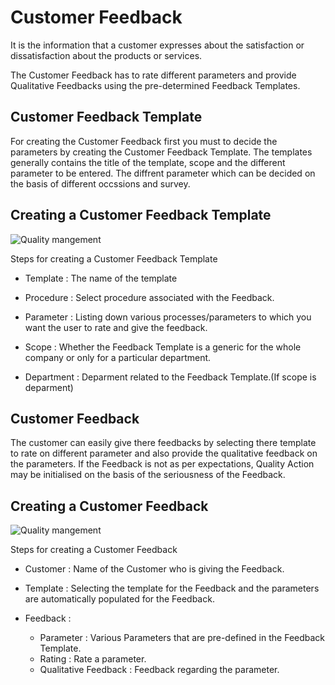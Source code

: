 <!-- add-breadcrumbs -->
# Customer Feedback

 It is the information that a customer expresses about the satisfaction or dissatisfaction about the products or services.

 The Customer Feedback has to rate different parameters and provide Qualitative Feedbacks using the pre-determined Feedback Templates.

## Customer Feedback Template
 
 For creating the Customer Feedback first you must to decide the parameters by creating the Customer Feedback Template. The templates generally contains the title of the template, scope and the different parameter to be entered. The diffrent parameter which can be decided on the basis of different occssions and survey.

## Creating a Customer Feedback Template

 <img class="screenshot" alt="Quality mangement" src="{{docs_base_url}}/assets/img/quality-management/feedback_template.gif">

 Steps for creating a Customer Feedback Template

 * Template : The name of the template 

 * Procedure : Select procedure associated with the Feedback.

 * Parameter : Listing down various processes/parameters to which you want the user to rate and give the feedback.

 * Scope : Whether the Feedback Template is a generic for the whole company or only for a particular department.

 * Department : Deparment related to the Feedback Template.(If scope is deparment)

## Customer Feedback

 The customer can easily give there feedbacks by selecting there template to rate on different parameter and also provide the qualitative feedback on the parameters.
 If the Feedback is not as per expectations, Quality Action may be initialised on the basis of the seriousness of the Feedback.

## Creating a Customer Feedback

 <img class="screenshot" alt="Quality mangement" src="{{docs_base_url}}/assets/img/quality-management/feedback.gif">

 Steps for creating a Customer Feedback

 * Customer : Name of the Customer who is giving the Feedback.

 * Template : Selecting the template for the Feedback and the parameters are automatically populated for the Feedback.

 * Feedback : 
    
    - Parameter : Various Parameters that are pre-defined in the Feedback Template.
    - Rating : Rate a parameter.
    - Qualitative Feedback : Feedback regarding the parameter.